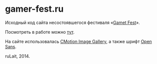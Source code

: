 gamer-fest.ru
========
Исходный код сайта несостоявшегося фестиваля «[Gamet Fest](https://vk.com/youtubegamerfest)».

Посмотреть в работе можно [тут](https://rulait.github.io/gamer-fest.ru/).

На сайте использовалась [CMotion Image Gallery](http://www.dynamicdrive.com/dynamicindex4/cmotiongallery.htm), а также шрифт [Open Sans](https://www.google.com/fonts/specimen/Open+Sans).

ruLait, 2014.